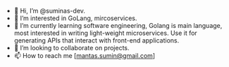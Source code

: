 - 👋 Hi, I’m @suminas-dev.
- 👀 I’m interested in GoLang, mircoservices.
- 🌱 I’m currently learning software engineering, Golang is main language, most interested in writing light-weight microservices. Use it for generating APIs that interact with front-end applications.
- 💞️ I’m looking to collaborate on projects.
- 📫 How to reach me [mantas.sumin@gmail.com]

<!---
suminas-dev/suminas-dev is a ✨ special ✨ repository because its `README.md` (this file) appears on your GitHub profile.
You can click the Preview link to take a look at your changes.
--->
